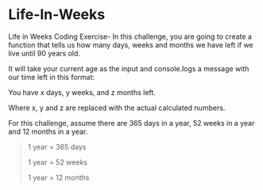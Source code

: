 # Life-In-Weeks

Life in Weeks Coding Exercise- In this challenge, you are going to create a function that tells us how many days, weeks and months we have left if we live until 90 years old.



It will take your current age as the input and console.logs a message with our time left in this format:

You have x days, y weeks, and z months left.

Where x, y and z are replaced with the actual calculated numbers.



For this challenge, assume there are 365 days in a year, 52 weeks in a year and 12 months in a year.

> 1 year = 365 days 
> 
> 1 year = 52 weeks
> 
> 1 year = 12 months
